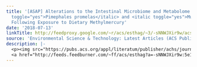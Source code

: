 ```yaml
---
title: '[ASAP] Alterations to the Intestinal Microbiome and Metabolome of <italic
  toggle="yes">Pimephales promelas</italic> and <italic toggle="yes">Mus musculus</italic>
  Following Exposure to Dietary Methylmercury'
date: '2018-07-13'
linkTitle: http://feedproxy.google.com/~r/acs/esthag/~3/-sNNWJXir9w/acs.est.8b01150
source: 'Environmental Science & Technology: Latest Articles (ACS Publications)'
description: |-
  <p><img src="https://pubs.acs.org/appl/literatum/publisher/achs/journals/content/esthag/0/esthag.ahead-of-print/acs.est.8b01150/20180713/images/medium/es-2018-01150f_0003.gif" alt="TOC Graphic"/></p><div><cite>Environmental Science & Technology</cite></div><div>DOI: 10.1021/acs.est.8b01150</div><div class="feedflare">
  <a href="http://feeds.feedburner.com/~ff/acs/esthag?a=-sNNWJXir9w:5e1DHMdi-j8:yIl2AUoC8zA"><img src="http://feeds.feedburner.com/~ff/acs/esthag?d=yIl2AUoC8zA" border="0"></img></a>
---
```

